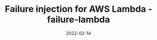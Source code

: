---
title: "Failure injection for AWS Lambda - failure-lambda"
description: "failure-lambda is a small Node module for injecting failure into AWS Lambda. It offers a simple failure injection wrapper for your Lambda handler where you then can choose to inject failure by setting the failureMode to latency, exception, denylist, diskspace or statuscode. You control your failure injection using SSM Parameter Store or AWS AppConfig."
externalUrl: https://github.com/gunnargrosch/failure-lambda
authorName: Gunnar Grosch
authorGithubAlias: gunnargrosch
date: 2022-02-14
showInHomeFeed: true
spaces:
  - resilience
---